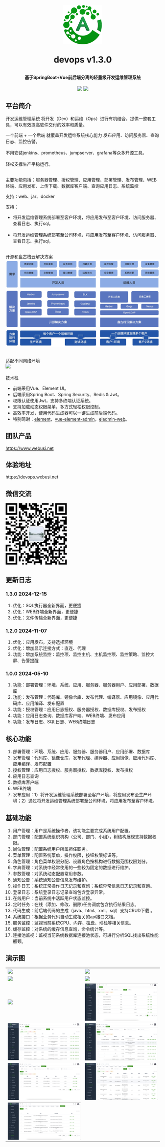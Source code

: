<p align="center">
	<img alt="logo" src="favicon.png">
</p>
<h1 align="center" style="margin: 30px 0 30px; font-weight: bold;">devops v1.3.0</h1>
<h4 align="center">基于SpringBoot+Vue前后端分离的轻量级开发运维管理系统</h4>
<p align="center">
	<a href="https://gitee.com/webusi/devops/stargazers"><img src="https://gitee.com/webusi/devops/badge/star.svg?theme=dark"></a>
	<a href="https://gitee.com/webusi/devops/blob/master/LICENSE"><img src="https://img.shields.io/github/license/mashape/apistatus.svg"></a>
</p>

## 平台简介

开发运维管理系统 将开发（Dev）和运维（Ops）进行有机结合，提供一整套工具，可以有效提高软件交付的效率和质量。<p/>

一个前端 + 一个后端 就覆盖开发运维系统核心能力 发布应用、访问服务器、查询日志、监控告警。<br><br>
不用安装jenkins、prometheus、jumpserver、grafana等众多开源工具。<br><br>
轻松支撑生产平稳运行。<br><br>

主要功能包括：服务器管理、授权管理、应用管理、部署管理、发布管理、WEB终端、应用发布、上传下载、数据库客户端、查询应用日志、系统监控<p/>
支持：web、jar、docker<p/>
支持：<br>
* 将开发运维管理系统部署至客户环境，将应用发布至客户环境、访问服务器、查看日志、执行sql。<br><br>
* 将开发运维管理系统部署至公司环境，将应用发布至客户环境、访问服务器、查看日志、执行sql。<br><br>

开源和盘古栈云解决方案
<img src="devops/function.jpg"/>
<br><br>

适配不同网络环境<br>
<img src="https://dms-base.oss-cn-hangzhou.aliyuncs.com/upload/20241108/2aac5467bf6b4fb8a7e1116c4f1e2a38.png"/>
<br><br>
技术栈<br>
* 前端采用Vue、Element UI。
* 后端采用Spring Boot、Spring Security、Redis & Jwt。
* 权限认证使用Jwt，支持多终端认证系统。
* 支持加载动态权限菜单，多方式轻松权限控制。
* 高效率开发，使用代码生成器可以一键生成前后端代码。
* 特别鸣谢：[element](https://github.com/ElemeFE/element)，[vue-element-admin](https://github.com/PanJiaChen/vue-element-admin)，[eladmin-web](https://github.com/elunez/eladmin-web)。

## 团队产品
https://www.webusi.net

## 体验地址
https://devops.webusi.net

## 微信交流
<tr>
    <td><img style="width: 200px; height:200px;" src="devops/code.png"/></td>
</tr>

## 更新日志
### 1.3.0 2024-12-15
1.  优化：SQL执行器全新界面，更便捷
2.  优化：WEB终端全新界面，更便捷
3.  优化：文件传输全新界面，更便捷

### 1.2.0 2024-11-07
1.  优化：应用发布，支持选择环境
2.  优化：增加显示连接方式：直连、代理
3.  功能：增加系统监控：监控项、监控主机、主机监控项、监控策略、监控大屏、告警提醒

### 1.0.0 2024-05-10
1.  功能：部署管理：环境、系统、应用、服务器、服务器用户、应用部署、数据库
2.  功能：发布管理：代码库、镜像仓库、发布代理、编译器、应用镜像、应用代码库、应用编译、发布配置
3.  功能：授权管理：应用日志授权、服务器授权、数据库授权、发布授权
4.  功能：应用日志查询、数据库客户端、WEB终端、发布应用
5.  功能：发布日志、SQL日志、WEB终端日志


## 核心功能
1.  部署管理：环境、系统、应用、服务器、服务器用户、应用部署、数据库
2.  发布管理：代码库、镜像仓库、发布代理、编译器、应用镜像、应用代码库、应用编译、发布配置
3.  授权管理：应用日志授权、服务器授权、数据库授权、发布授权
4.  应用日志查询
5.  数据库客户端
6.  WEB终端
7.  发布应用：1）将开发运维管理系统部署至客户环境，将应用发布至生产环境；2）通过将开发运维管理系统部署至公司环境，将应用发布至客户环境。

## 基础功能

1.  用户管理：用户是系统操作者，该功能主要完成系统用户配置。
2.  部门管理：配置系统组织机构（公司、部门、小组），树结构展现支持数据权限。
3.  岗位管理：配置系统用户所属担任职务。
4.  菜单管理：配置系统菜单，操作权限，按钮权限标识等。
5.  角色管理：角色菜单权限分配、设置角色按机构进行数据范围权限划分。
6.  字典管理：对系统中经常使用的一些较为固定的数据进行维护。
7.  参数管理：对系统动态配置常用参数。
8.  通知公告：系统通知公告信息发布维护。
9.  操作日志：系统正常操作日志记录和查询；系统异常信息日志记录和查询。
10. 登录日志：系统登录日志记录查询包含登录异常。
11. 在线用户：当前系统中活跃用户状态监控。
12. 定时任务：在线（添加、修改、删除)任务调度包含执行结果日志。
13. 代码生成：前后端代码的生成（java、html、xml、sql）支持CRUD下载 。
14. 系统接口：根据业务代码自动生成相关的api接口文档。
15. 服务监控：监视当前系统CPU、内存、磁盘、堆栈等相关信息。
16. 缓存监控：对系统的缓存信息查询，命令统计等。
17. 连接池监视：监视当前系统数据库连接池状态，可进行分析SQL找出系统性能瓶颈。

## 演示图
<table>
    <tr>
        <td><img src="https://dms-base.oss-cn-hangzhou.aliyuncs.com/upload/20241215/b3523408b7c54ebe9e6eb9d364b7dc81.png"/></td>
        <td><img src="https://dms-base.oss-cn-hangzhou.aliyuncs.com/upload/20241215/bfd1cf62f93b464a90f7cb38aa8cb617.png"/></td>
    </tr>
    <tr>
        <td><img src="https://dms-base.oss-cn-hangzhou.aliyuncs.com/upload/20241215/0ba2d2771f004c60a6385b268dc82b4a.png"/></td>
        <td><img src="https://dms-base.oss-cn-hangzhou.aliyuncs.com/upload/20241107/603dc019f5764496931f44f14b6a0013.png"/></td>
    </tr>
    <tr>
        <td><img src="https://dms-base.oss-cn-hangzhou.aliyuncs.com/upload/20241107/28ee6857fac442d4ada1c024e5fe74f4.png"/></td>
        <td><img src="devops/devops-1.png"/></td>
    </tr>
    <tr>
        <td><img src="devops/devops-2.png"/></td>
        <td><img src="devops/devops-3.png"/></td>
    </tr>
    <tr>
        <td><img src="devops/devops-4.png"/></td>
        <td><img src="devops/devops-5.png"/></td>
    </tr>
    <tr>
        <td><img src="devops/devops-6.png"/></td>
    </tr>
</table>
